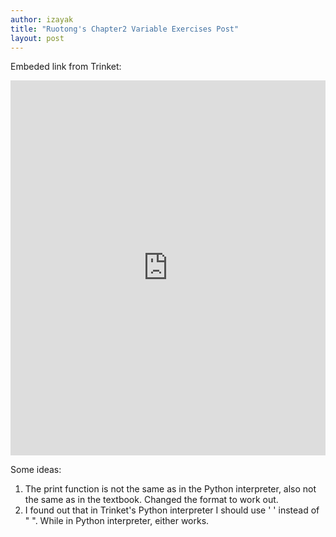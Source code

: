 ```yaml
---
author: izayak
title: "Ruotong's Chapter2 Variable Exercises Post" 
layout: post
---
```


Embeded link from Trinket:  
<iframe src="https://trinket.io/embed/python/8d96cdd2ce" width="100%" height="600" frameborder="0" marginwidth="0" marginheight="0" allowfullscreen></iframe>

Some ideas:  
1. The print function is not the same as in the Python interpreter, also not the same as in the textbook. Changed the format to work out.
2. I found out that in Trinket's Python interpreter I should use ' ' instead of " ". While in Python interpreter, either works.  
